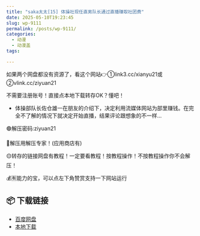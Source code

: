 ```yaml
---
title: "saka太太[15] 体操社现任直男队长通过直播赚取社团费"
date: 2025-05-10T19:23:45
slug: wp-9111
permalink: /posts/wp-9111/
categories:
  - 动漫
  - 动漫盖
tags:

---
```


如果两个网盘都没有资源了，看这个网站👉①link3.cc/xianyu21或②vlink.cc/ziyuan21

不需要注册账号！直接点本地下载转存OK？懂吧！

*   体操部队长佐仓雄一在朋友的介绍下，决定利用流媒体网站为部里赚钱。在完全不了解的情况下就决定开始直播，结果评论跟想象的不一样…

🟢解压密码:ziyuan21

🔵解压用解压专家！(应用商店有)

🟡转存的链接网盘有教程！一定要看教程！按教程操作！不按教程操作你不会解压！

💰🈶能力的宝，可以点左下角赞赏支持一下网站运行

## 📦 下载链接
- [百度网盘](https://blziyuan21.com/pay-download/9111?key=abfc76f731&down_id=0)
- [本地下载](https://blziyuan21.com/pay-download/9111?key=abfc76f731&down_id=1)

